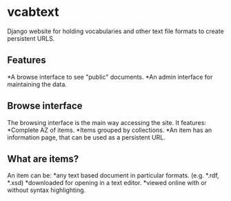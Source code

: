 vcabtext
========
Django website for holding vocabularies and other text file formats
to create persistent URLS.

Features
--------
*A browse interface to see "public" documents.
*An admin interface for maintaining the data.

Browse interface
----------------
The browsing interface is the main way accessing the site. It features:
*Complete AZ of items.
*Items grouped by collections.
*An item has an information page, that can be used as a persistent URL.

What are items?
---------------
An item can be:
*any text based document in particular formats. (e.g. *.rdf, *.xsd)
*downloaded for opening in a text editor.
*viewed online with or without syntax highlighting.
